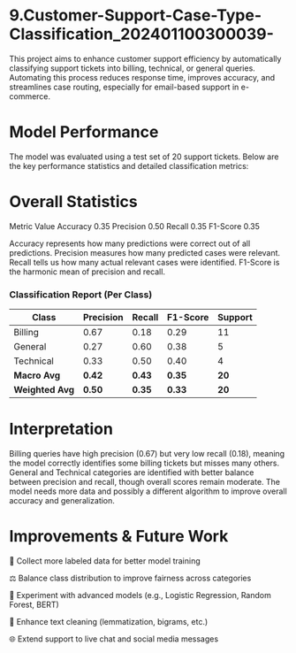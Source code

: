 # 9.Customer-Support-Case-Type-Classification_202401100300039-
This project aims to enhance customer support efficiency by automatically classifying support tickets into billing, technical, or general queries. Automating this process reduces response time, improves accuracy, and streamlines case routing, especially for email-based support in e-commerce.

# Model Performance
The model was evaluated using a test set of 20 support tickets. Below are the key performance statistics and detailed classification metrics:

# Overall Statistics
Metric	Value
Accuracy	0.35
Precision	0.50
Recall	0.35
F1-Score	0.35

Accuracy represents how many predictions were correct out of all predictions.
Precision measures how many predicted cases were relevant.
Recall tells us how many actual relevant cases were identified.
F1-Score is the harmonic mean of precision and recall.

### Classification Report (Per Class)

| Class        | Precision | Recall | F1-Score | Support |
|--------------|-----------|--------|----------|---------|
| Billing      | 0.67      | 0.18   | 0.29     | 11      |
| General      | 0.27      | 0.60   | 0.38     | 5       |
| Technical    | 0.33      | 0.50   | 0.40     | 4       |
| **Macro Avg**     | **0.42**      | **0.43**   | **0.35**     | **20**      |
| **Weighted Avg**  | **0.50**      | **0.35**   | **0.33**     | **20**      |


# Interpretation
Billing queries have high precision (0.67) but very low recall (0.18), meaning the model correctly identifies some billing tickets but misses many others.
General and Technical categories are identified with better balance between precision and recall, though overall scores remain moderate.
The model needs more data and possibly a different algorithm to improve overall accuracy and generalization.

# Improvements & Future Work
🔄 Collect more labeled data for better model training

⚖️ Balance class distribution to improve fairness across categories

🧪 Experiment with advanced models (e.g., Logistic Regression, Random Forest, BERT)

🧹 Enhance text cleaning (lemmatization, bigrams, etc.)

🌐 Extend support to live chat and social media messages
